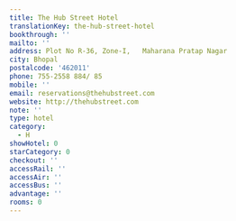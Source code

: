 ```yaml
---
title: The Hub Street Hotel
translationKey: the-hub-street-hotel
bookthrough: ''
mailto: ''
address: Plot No R-36, Zone-I,   Maharana Pratap Nagar
city: Bhopal
postalcode: '462011'
phone: 755-2558 884/ 85
mobile: ''
email: reservations@thehubstreet.com
website: http://thehubstreet.com
note: ''
type: hotel
category:
  - H
showHotel: 0
starCategory: 0
checkout: ''
accessRail: ''
accessAir: ''
accessBus: ''
advantage: ''
rooms: 0
---
```

